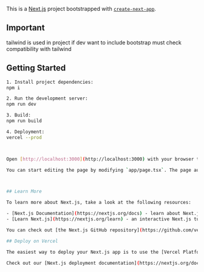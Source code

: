 This is a [Next.js](https://nextjs.org/) project
 bootstrapped with [`create-next-app`](https://github.com/vercel/next.js/tree/canary/packages/create-next-app).

## Important
tailwind is used in project if dev want to include bootstrap must check compatibility with tailwind

## Getting Started



```bash
1. Install project dependencies:
npm i

2. Run the development server:
npm run dev

3. Build:
npm run build

4. Deployment:
vercel --prod



Open [http://localhost:3000](http://localhost:3000) with your browser to see the result.

You can start editing the page by modifying `app/page.tsx`. The page auto-updates as you edit the file.



## Learn More

To learn more about Next.js, take a look at the following resources:

- [Next.js Documentation](https://nextjs.org/docs) - learn about Next.js features and API.
- [Learn Next.js](https://nextjs.org/learn) - an interactive Next.js tutorial.

You can check out [the Next.js GitHub repository](https://github.com/vercel/next.js/) - your feedback and contributions are welcome!

## Deploy on Vercel

The easiest way to deploy your Next.js app is to use the [Vercel Platform](https://vercel.com/new?utm_medium=default-template&filter=next.js&utm_source=create-next-app&utm_campaign=create-next-app-readme) from the creators of Next.js.

Check out our [Next.js deployment documentation](https://nextjs.org/docs/deployment) for more details.
